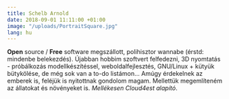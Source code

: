 ```yaml
---
title: Schelb Arnold
date: 2018-09-01 11:11:00 +01:00
image: "/uploads/PortraitSquare.jpg"
lang: hu
---
```


__Open__ source / __Free__ software megszállott,
polihisztor wannabe (érstd: mindenbe belekezdés). Újabban hobbim szoftvert felfedezni,
3D nyomtatás - próbálkozás modellkészítéssel, weboldalfejlesztés, GNU/Linux + kütyük bütykölése, de még sok van a to-do listámon... Amúgy érdekelnek az emberek
is, feléjük is nyitottnak gondolom magam. Mellettük megemlíteném az állatokat és
növényeket is. _Mellékesen Cloud4est alapító_.
